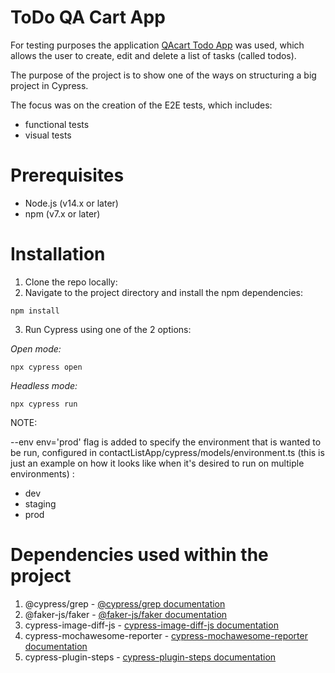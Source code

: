 # ToDo QA Cart App
For testing purposes the application [QAcart Todo App](https://todo.qacart.com/) was used, which allows the user to create, edit and delete a list of tasks (called todos).

The purpose of the project is to show one of the ways on structuring a big project in Cypress. 

The focus was on the creation of the E2E tests, which includes:
* functional tests
* visual tests

# Prerequisites
* Node.js (v14.x or later)
* npm (v7.x or later)

# Installation
1. Clone the repo locally:
2. Navigate to the project directory and install the npm dependencies:
```
npm install
```
3. Run Cypress using one of the 2 options:

_Open mode:_
```
npx cypress open
```
_Headless mode:_
```
npx cypress run
```

NOTE:

--env env='prod' flag is added to specify the environment that is wanted to be run, configured in contactListApp/cypress/models/environment.ts (this is just an example on how it looks like when it's desired to run on multiple environments) :
* dev
* staging
* prod 
   
# Dependencies used within the project
1. @cypress/grep -  [@cypress/grep documentation](https://www.npmjs.com/package/@cypress/grep)
2. @faker-js/faker - [@faker-js/faker documentation](https://www.npmjs.com/package/@faker-js/faker)
3. cypress-image-diff-js - [cypress-image-diff-js documentation](https://www.npmjs.com/package/cypress-image-diff-js)
4. cypress-mochawesome-reporter - [cypress-mochawesome-reporter documentation](https://www.npmjs.com/package/cypress-mochawesome-reporter)
5. cypress-plugin-steps - [cypress-plugin-steps documentation](https://github.com/filiphric/cypress-plugin-steps)
